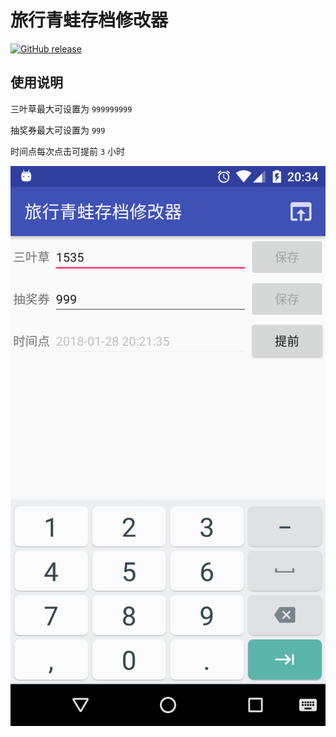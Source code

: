 旅行青蛙存档修改器
===

[![GitHub release](https://img.shields.io/github/release/aa65535/TabikaeruArchiveModifier.svg)](https://github.com/aa65535/TabikaeruArchiveModifier/releases/latest)

使用说明
---

三叶草最大可设置为 `999999999`

抽奖券最大可设置为 `999`

时间点每次点击可提前 `3` 小时

![](./screenshot/device-2018-01-28-203436.png)
